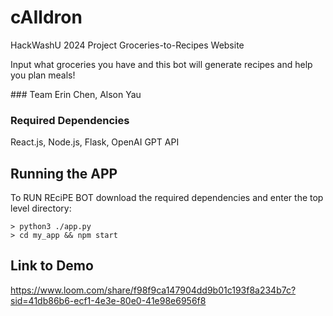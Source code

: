 # cAIldron
HackWashU 2024 Project Groceries-to-Recipes Website
<p>
Input what groceries you have and this bot will generate recipes and help you plan meals!
</p>
### Team
Erin Chen, Alson Yau

### Required Dependencies
React.js, Node.js, Flask, OpenAI GPT API

## Running the APP
To RUN REciPE BOT download the required dependencies and enter the top level directory:
```
> python3 ./app.py
> cd my_app && npm start
```
## Link to Demo
https://www.loom.com/share/f98f9ca147904dd9b01c193f8a234b7c?sid=41db86b6-ecf1-4e3e-80e0-41e98e6956f8
